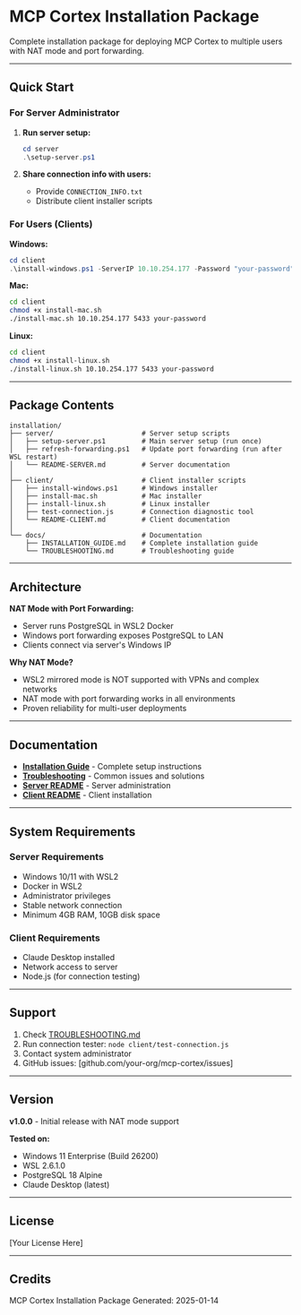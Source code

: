 # MCP Cortex Installation Package

Complete installation package for deploying MCP Cortex to multiple users with NAT mode and port forwarding.

---

## Quick Start

### For Server Administrator

1. **Run server setup:**
   ```powershell
   cd server
   .\setup-server.ps1
   ```

2. **Share connection info with users:**
   - Provide `CONNECTION_INFO.txt`
   - Distribute client installer scripts

### For Users (Clients)

**Windows:**
```powershell
cd client
.\install-windows.ps1 -ServerIP 10.10.254.177 -Password "your-password"
```

**Mac:**
```bash
cd client
chmod +x install-mac.sh
./install-mac.sh 10.10.254.177 5433 your-password
```

**Linux:**
```bash
cd client
chmod +x install-linux.sh
./install-linux.sh 10.10.254.177 5433 your-password
```

---

## Package Contents

```
installation/
├── server/                      # Server setup scripts
│   ├── setup-server.ps1         # Main server setup (run once)
│   ├── refresh-forwarding.ps1   # Update port forwarding (run after WSL restart)
│   └── README-SERVER.md         # Server documentation
│
├── client/                      # Client installer scripts
│   ├── install-windows.ps1      # Windows installer
│   ├── install-mac.sh           # Mac installer
│   ├── install-linux.sh         # Linux installer
│   ├── test-connection.js       # Connection diagnostic tool
│   └── README-CLIENT.md         # Client documentation
│
└── docs/                        # Documentation
    ├── INSTALLATION_GUIDE.md    # Complete installation guide
    └── TROUBLESHOOTING.md       # Troubleshooting guide
```

---

## Architecture

**NAT Mode with Port Forwarding:**
- Server runs PostgreSQL in WSL2 Docker
- Windows port forwarding exposes PostgreSQL to LAN
- Clients connect via server's Windows IP

**Why NAT Mode?**
- WSL2 mirrored mode is NOT supported with VPNs and complex networks
- NAT mode with port forwarding works in all environments
- Proven reliability for multi-user deployments

---

## Documentation

- **[Installation Guide](docs/INSTALLATION_GUIDE.md)** - Complete setup instructions
- **[Troubleshooting](docs/TROUBLESHOOTING.md)** - Common issues and solutions
- **[Server README](server/README-SERVER.md)** - Server administration
- **[Client README](client/README-CLIENT.md)** - Client installation

---

## System Requirements

### Server Requirements
- Windows 10/11 with WSL2
- Docker in WSL2
- Administrator privileges
- Stable network connection
- Minimum 4GB RAM, 10GB disk space

### Client Requirements
- Claude Desktop installed
- Network access to server
- Node.js (for connection testing)

---

## Support

1. Check [TROUBLESHOOTING.md](docs/TROUBLESHOOTING.md)
2. Run connection tester: `node client/test-connection.js`
3. Contact system administrator
4. GitHub issues: [github.com/your-org/mcp-cortex/issues]

---

## Version

**v1.0.0** - Initial release with NAT mode support

**Tested on:**
- Windows 11 Enterprise (Build 26200)
- WSL 2.6.1.0
- PostgreSQL 18 Alpine
- Claude Desktop (latest)

---

## License

[Your License Here]

---

## Credits

MCP Cortex Installation Package
Generated: 2025-01-14
